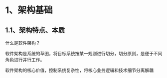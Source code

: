 

# 1、架构基础

## 1.1、架构特点、本质

什么是软件架构？

软件架构是系统的草图，将目标系统按某一规则进行切分，切分原则，是便于不同角色进行并行工作。

软件架构的核心价值，控制系统复杂性，将核心业务逻辑和技术细节分离解耦

